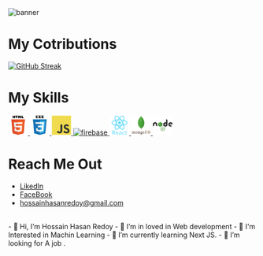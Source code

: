 
<img src="https://i.postimg.cc/bwYX3Jc4/web-developer-background.jpg" alt="banner" width="" height="400"/>

# My Cotributions 
[![GitHub Streak](https://streak-stats.demolab.com/?user=hasanredoy)](https://git.io/streak-stats)
# My Skills 
<p align="left">
  <a href="https://www.w3.org/html/" target="_blank"> <img src="https://raw.githubusercontent.com/devicons/devicon/master/icons/html5/html5-original-wordmark.svg" alt="html5" width="40" height="40"/> </a>
  <a href="https://www.w3schools.com/css/" target="_blank"> <img src="https://raw.githubusercontent.com/devicons/devicon/master/icons/css3/css3-original-wordmark.svg" alt="css3" width="40" height="40"/> </a>
  <a href="https://developer.mozilla.org/en-US/docs/Web/JavaScript" target="_blank"> <img src="https://raw.githubusercontent.com/devicons/devicon/master/icons/javascript/javascript-original.svg" alt="javascript" width="40" height="40"/> </a>
    <a href="https://firebase.google.com/" target="_blank"> <img src="https://www.vectorlogo.zone/logos/firebase/firebase-icon.svg" alt="firebase" width="40" height="40"/> </a>
<a href="https://reactjs.org/" target="_blank"> <img src="https://raw.githubusercontent.com/devicons/devicon/master/icons/react/react-original-wordmark.svg" alt="react" width="40" height="40"/> </a>  <a href="https://www.mongodb.com/" target="_blank"> <img src="https://raw.githubusercontent.com/devicons/devicon/master/icons/mongodb/mongodb-original-wordmark.svg" alt="mongodb" width="40" height="40"/> </a> <a href="https://nodejs.org" target="_blank"> <img src="https://raw.githubusercontent.com/devicons/devicon/master/icons/nodejs/nodejs-original-wordmark.svg" alt="nodejs" width="40" height="40"/> </a></p>


# Reach Me Out 
- [LikedIn](https://www.linkedin.com/in/hossain-hasan-redoy/)
- [FaceBook](https://www.facebook.com/profile.php?id=61561249570802)
- hossainhasanredoy@gmail.com

  

</br>
- 👋 Hi, I’m Hossain Hasan Redoy 
- 🤍 I’m in loved in Web development
- 👀 I'm Interested in Machin Learning 
- 🌱 I’m currently learning Next JS.
- 💞️ I’m looking for A job .

